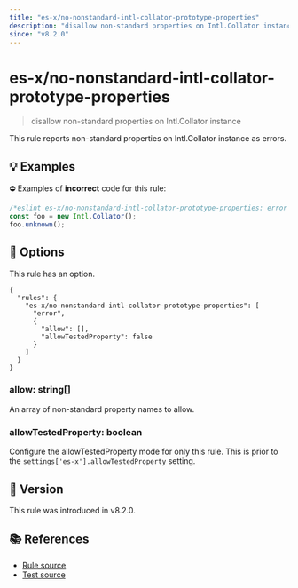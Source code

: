 ```yaml
---
title: "es-x/no-nonstandard-intl-collator-prototype-properties"
description: "disallow non-standard properties on Intl.Collator instance"
since: "v8.2.0"
---
```


# es-x/no-nonstandard-intl-collator-prototype-properties
> disallow non-standard properties on Intl.Collator instance

This rule reports non-standard properties on Intl.Collator instance as errors.

## 💡 Examples

⛔ Examples of **incorrect** code for this rule:

<eslint-playground type="bad">

```js
/*eslint es-x/no-nonstandard-intl-collator-prototype-properties: error */
const foo = new Intl.Collator();
foo.unknown();
```

</eslint-playground>

## 🔧 Options

This rule has an option.

```jsonc
{
  "rules": {
    "es-x/no-nonstandard-intl-collator-prototype-properties": [
      "error",
      {
        "allow": [],
        "allowTestedProperty": false
      }
    ]
  }
}
```

### allow: string[]

An array of non-standard property names to allow.

### allowTestedProperty: boolean

Configure the allowTestedProperty mode for only this rule.
This is prior to the `settings['es-x'].allowTestedProperty` setting.

## 🚀 Version

This rule was introduced in v8.2.0.

## 📚 References

- [Rule source](https://github.com/eslint-community/eslint-plugin-es-x/blob/master/lib/rules/no-nonstandard-intl-collator-prototype-properties.js)
- [Test source](https://github.com/eslint-community/eslint-plugin-es-x/blob/master/tests/lib/rules/no-nonstandard-intl-collator-prototype-properties.js)
